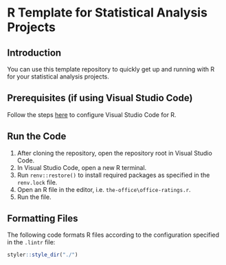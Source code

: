 # R Template for Statistical Analysis Projects

## Introduction

You can use this template repository to quickly get up and running with R for your statistical analysis projects.

## Prerequisites (if using Visual Studio Code)

Follow the steps [here](https://code.visualstudio.com/docs/languages/r) to configure Visual Studio Code for R.

## Run the Code

1. After cloning the repository, open the repository root in Visual Studio Code.
2. In Visual Studio Code, open a new R terminal.
3. Run `renv::restore()` to install required packages as specified in the `renv.lock` file.
4. Open an R file in the editor, i.e. `the-office\office-ratings.r`.
5. Run the file.

## Formatting Files

The following code formats R files according to the configuration specified in the `.lintr` file:

```R
styler::style_dir("./")
```
